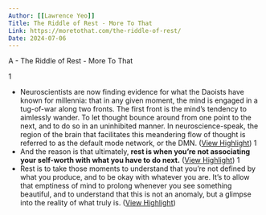 ```yaml
---
Author: [[Lawrence Yeo]]
Title: The Riddle of Rest - More To That
Link: https://moretothat.com/the-riddle-of-rest/
Date: 2024-07-06
---
```

A - The Riddle of Rest - More To That

1
- Neuroscientists are now finding evidence for what the Daoists have known for millennia: that in any given moment, the mind is engaged in a tug-of-war along two fronts. The first front is the mind’s tendency to aimlessly wander. To let thought bounce around from one point to the next, and to do so in an uninhibited manner. In neuroscience-speak, the region of the brain that facilitates this meandering flow of thought is referred to as the default mode network, or the DMN. ([View Highlight](https://read.readwise.io/read/01h7jneaqbt2m2syez8qgrep2k))
1
- And the reason is that ultimately, **rest is when you’re not associating your self-worth with what you have to do next.** ([View Highlight](https://read.readwise.io/read/01h7jngrpbwc31s78nnvphrmty))
1
- Rest is to take those moments to understand that you’re not defined by what you produce, and to be okay with whatever you are. It’s to allow that emptiness of mind to prolong whenever you see something beautiful, and to understand that this is not an anomaly, but a glimpse into the reality of what truly is. ([View Highlight](https://read.readwise.io/read/01h7jnpqz19qja3khemz47bk9y))
